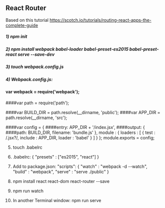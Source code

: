 ## React Router 
Based on this tutorial https://scotch.io/tutorials/routing-react-apps-the-complete-guide
##### 1) npm init
##### 2) npm install webpack babel-loader babel-preset-es2015 babel-preset-react serve --save-dev
##### 3) touch webpack.config.js
##### 4) Webpack.config.js:
#### var webpack = require('webpack');
####var path = require('path');

####var BUILD_DIR = path.resolve(__dirname, 'public');
####var APP_DIR = path.resolve(__dirname, 'src');

####var config = {
  ####entry: APP_DIR + '/index.jsx',
  ####output: {
    ####path: BUILD_DIR,
    filename: 'bundle.js'
  },
  module : {
    loaders : [
      {
        test : /\.jsx?/,
        include : APP_DIR,
        loader : 'babel'
      }
    ]
  }
};
module.exports = config;

5) touch .babelrc

6) .babelrc:
{
  "presets" : ["es2015", "react"]
}
7) Add to package.json:
"scripts": {
   "watch" : "webpack -d --watch",
   "build" : "webpack",
   "serve" : "serve ./public"
 }
 8) npm install react react-dom react-router --save
 9) npm run watch
 10) In another Terminal window: 
 npm run serve

